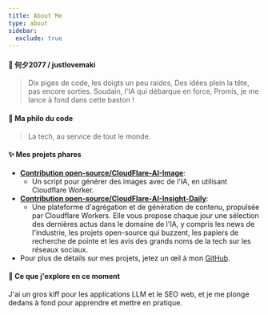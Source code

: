 ```yaml
---
title: About Me
type: about
sidebar:
  exclude: true
---
```

#### 👋 何夕2077 / justlovemaki

> Dix piges de code, les doigts un peu raides,
> Des idées plein la tête, pas encore sorties.
> Soudain, l'IA qui débarque en force,
> Promis, je me lance à fond dans cette baston !

#### 🚀 Ma philo du code

> La tech, au service de tout le monde.

#### ✨ Mes projets phares

*   **[Contribution open-source/CloudFlare-AI-Image](https://github.com/justlovemaki/CloudFlare-AI-Image)**:
    *   Un script pour générer des images avec de l'IA, en utilisant Cloudflare Worker.
*   **[Contribution open-source/CloudFlare-AI-Insight-Daily](https://github.com/justlovemaki/CloudFlare-AI-Insight-Daily)**:
    *   Une plateforme d'agrégation et de génération de contenu, propulsée par Cloudflare Workers. Elle vous propose chaque jour une sélection des dernières actus dans le domaine de l'IA, y compris les news de l'industrie, les projets open-source qui buzzent, les papiers de recherche de pointe et les avis des grands noms de la tech sur les réseaux sociaux.
*   Pour plus de détails sur mes projets, jetez un œil à mon [GitHub](https://github.com/justlovemaki).

#### 🌱 Ce que j'explore en ce moment

J'ai un gros kiff pour les applications LLM et le SEO web, et je me plonge dedans à fond pour apprendre et mettre en pratique.